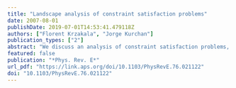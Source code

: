 ```yaml
---
title: "Landscape analysis of constraint satisfaction problems"
date: 2007-08-01
publishDate: 2019-07-01T14:53:41.479118Z
authors: ["Florent Krzakala", "Jorge Kurchan"]
publication_types: ["2"]
abstract: "We discuss an analysis of constraint satisfaction problems, such as sphere packing, K-SAT, and graph coloring, in terms of an effective energy landscape. Several intriguing geometrical properties of the solution space become in this light familiar in terms of the well-studied ones of rugged (glassy) energy landscapes. A benchmark algorithm naturally suggested by this construction finds solutions in polynomial time up to a point beyond the clustering and in some cases even the thermodynamic transitions. This point has a simple geometric meaning and can be in principle determined with standard statistical mechanical methods, thus pushing the analytic bound up to which problems are guaranteed to be easy. We illustrate this for the graph 3- and 4-coloring problem. For packing problems the present discussion allows to better characterize the J-point, proposed as a systematic definition of random close packing, and to place it in the context of other theories of glasses."
featured: false
publication: "*Phys. Rev. E*"
url_pdf: "https://link.aps.org/doi/10.1103/PhysRevE.76.021122"
doi: "10.1103/PhysRevE.76.021122"
---
```


